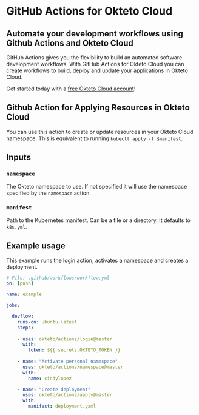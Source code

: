 # GitHub Actions for Okteto Cloud

## Automate your development workflows using Github Actions and Okteto Cloud
GitHub Actions gives you the flexibility to build an automated software development workflows. With GitHub Actions for Okteto Cloud you can create workflows to build, deploy and update your applications in Okteto Cloud.

Get started today with a [free Okteto Cloud account](https://cloud.okteto.com)!

## Github Action for Applying Resources in Okteto Cloud

You can use this action to create or update resources in your Okteto Cloud namespace. This is equivalent to running `kubectl apply -f $manifest`.

## Inputs

### `namespace`

The Okteto namespace to use. If not specified it will use the namespace specified by the `namespace` action.

### `manifest`

Path to the Kubernetes manifest. Can be a file or a directory. It defaults to `k8s.yml`.

## Example usage

This example runs the login action, activates a namespace and creates a deployment.

```yaml
# File: .github/workflows/workflow.yml
on: [push]

name: example

jobs:

  devflow:
    runs-on: ubuntu-latest
    steps:
    
    - uses: okteto/actions/login@master
      with:
        token: ${{ secrets.OKTETO_TOKEN }}
    
    - name: "Activate personal namespace"
      uses: okteto/actions/namespace@master
      with:
        name: cindylopez

    - name: "Create deployment"
      uses: okteto/actions/apply@master
      with:
        manifest: deployment.yaml
```

